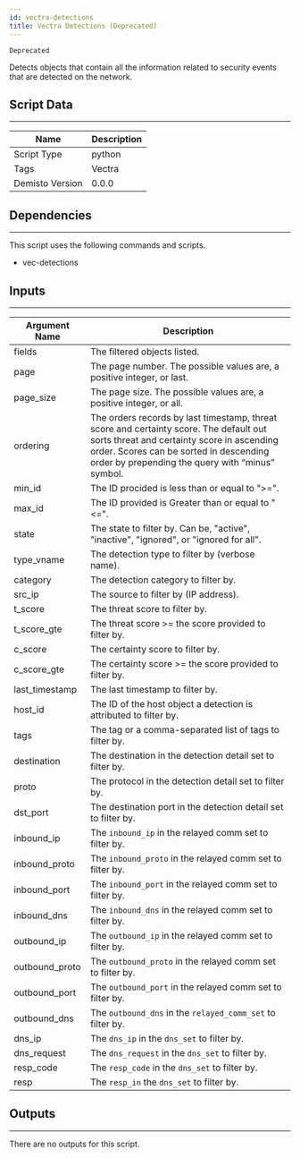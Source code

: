 ```yaml
---
id: vectra-detections
title: Vectra Detections (Deprecated)
---
```


`Deprecated`

Detects objects that contain all the information related to security events that are detected on the network. 

## Script Data
---

| **Name** | **Description** |
| --- | --- |
| Script Type | python |
| Tags | Vectra |
| Demisto Version | 0.0.0 |

## Dependencies
---
This script uses the following commands and scripts.
* vec-detections

## Inputs
---

| **Argument Name** | **Description** |
| --- | --- |
| fields | The filtered objects listed. |
| page | The page number. The possible values are, a positive integer, or last. |
| page_size | The page size. The possible values are, a positive integer, or all. |
| ordering | The orders records by last timestamp, threat score and certainty score. The default out sorts threat and certainty score in ascending order. Scores can be sorted in descending order by prepending the query with “minus” symbol. |
| min_id | The ID procided is less than or equal to ">=". |
| max_id | The ID provided is Greater than or equal to "<=". |
| state | The state to filter by. Can be, "active", "inactive", "ignored", or "ignored for all". |
| type_vname | The detection type to filter by (verbose name). |
| category | The detection category to filter by.  |
| src_ip | The source to filter by (IP address). |
| t_score | The threat score to filter by. |
| t_score_gte | The threat score >= the score provided to filter by.  |
| c_score | The certainty score to filter by.  |
| c_score_gte | The certainty score >= the score provided to filter by.  |
| last_timestamp | The last timestamp to filter by. |
| host_id | The ID of the host object a detection is attributed to filter by. |
| tags | The tag or a comma-separated list of tags to filter by. |
| destination | The destination in the detection detail set to filter by. |
| proto | The protocol in the detection detail set to filter by.  |
| dst_port | The destination port in the detection detail set to filter by. |
| inbound_ip | The `inbound_ip` in the relayed comm set to filter by.  |
| inbound_proto | The `inbound_proto` in the relayed comm set to filter by.  |
| inbound_port | The `inbound_port` in the relayed comm set to filter by.  |
| inbound_dns | The `inbound_dns` in the relayed comm set to filter by.  |
| outbound_ip | The `outbound_ip` in the relayed comm set to filter by. |
| outbound_proto | The `outbound_proto` in the relayed comm set to filter by.  |
| outbound_port | The `outbound_port` in the relayed comm set to filter by.  |
| outbound_dns | The `outbound_dns` in the `relayed_comm_set` to filter by.  |
| dns_ip | The `dns_ip` in the `dns_set` to filter by.  |
| dns_request | The `dns_request` in the `dns_set` to filter by.  |
| resp_code | The `resp_code` in the `dns_set` to filter by.  |
| resp | The `resp_in` the `dns_set` to filter by.  |

## Outputs
---
There are no outputs for this script.
